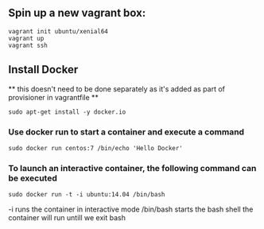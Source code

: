 ## Spin up a new vagrant box:

```
vagrant init ubuntu/xenial64
vagrant up
vagrant ssh
```

## Install Docker
** this doesn't need to be done separately as it's added as part of provisioner in vagrantfile **

```
sudo apt-get install -y docker.io
```

### Use docker run to start a container and execute a command

```
sudo docker run centos:7 /bin/echo 'Hello Docker'
```

### To launch an interactive container, the following command can be executed

```
sudo docker run -t -i ubuntu:14.04 /bin/bash
```
-i runs the container in interactive mode
/bin/bash starts the bash shell
the container will run untill we exit bash
